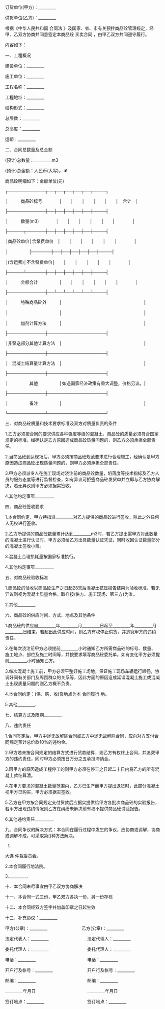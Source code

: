 
 


订货单位(甲方)：_________


供货单位(乙方)：_________


根据《中华人民共和国
合同法
》及国家、省、市有关预拌商品砼管理规定，经甲、乙双方协商并同意签定本商品砼
买卖合同
，由甲乙双方共同遵守履行。　　


内容如下：


一、工程概况


建设单位：_________


施工单位：_________


工程名称：_________


工程地址：_________


结构形式：_________


总层数：_________


总高度：_________


运距：_________


二、合同总数量及总金额


(预计)总数量：_________m3


(预计)总金额：人民币(大写)_________，￥_________


商品砼明细如下：金额单位(元)


┌────────────┬──┬──┬──┬──┬──┬────┐


│　　　商品砼标号　　　　│　　│　　│　　│　　│　　│　合计　│


├────────────┼──┼──┼──┼──┼──┼────┤


│　　　数量(m3)　　　　│　　│　　│　　│　　│　　│　　　　│


├─────┬──────┼──┼──┼──┼──┼──┼────┤


│商品砼单价│含泵费单价　│　　│　　│　　│　　│　　│　　　　│


│　　　　　├──────┼──┼──┼──┼──┼──┼────┤


│(含运费)│不含泵费单价│　　│　　│　　│　　│　　│　　　　│


├─────┴──────┼──┼──┼──┼──┼──┼────┤


│　　　金额合计　　　　　│　　│　　│　　│　　│　　│　　　　│


├────────────┼──┴──┴──┴──┴──┴────┤


│　　　特殊商品砼外　　　│　　　　　　　　　　　　　　　　　　　│


│　　　　　　　　　　　　│　　　　　　　　　　　　　　　　　　　│


│　　　加剂计算方法　　　│　　　　　　　　　　　　　　　　　　　│


├────────────┼───────────────────┤


│非泵送部分其他计算方法　│　　　　　　　　　　　　　　　　　　　│


├────────────┼───────────────────┤


│　混凝土结算量计算方法　│　　　　　　　　　　　　　　　　　　　│


├────────────┼───────────────────┤


│　　　　　其他　　　　　│如遇国家经济政策有重大调整，价格另议。│


├────────────┼───────────────────┤


│　　　　　备注　　　　　│　　　　　　　　　　　　　　　　　　　│


└────────────┴───────────────────┘


三、对商品砼质量和技术要求标准及双方对质量负责的条件


1.乙方必须按合同的要求供应各种强度等级的混凝土，商品砼的质量必须符合国家规定的标准，经确认是乙方原因造成商品砼质量问题的，则乙方必须承担全部责任。


2.当商品砼到达现场后，甲方必须按商品砼规范要求进行合理施工，经确认是甲方原因造成商品砼出现质量问题的，则甲方必须承担全部责任。


3.甲方必须派专人在施工现场对浇注前的商品砼数量，坍落度等技术指标及乙方人员的服务态度等进行监督检查，如有异议可拒签商品砼发货单并立即与乙方协商解决，若无异议则甲方必须据实签收。


4.其他约定事项_________.


四、商品砼签收要求


1.本合同约定，甲方特指派_________对乙方提供的商品砼进行签收，除此之外任何人无权进行签收。


2.乙方所提供的商品砼数量累计达到_________m3时，若乙方提出需甲方对此数量的混凝土进行认证时，甲方必须给乙方出具数量认证凭证，同时收回认证数量部分的混凝土签收小票。


3.混凝土合理损耗量按国家标准执行。


4.其他约定事项_________.


五、对商品砼验收标准


1.商品砼的验收以商品砼生产之日起28天后混凝土抗压报告结果为验收标准，若无异议则视为混凝土质量合格。取样按(供方、施工现场、第三方)为准。


2.其他_________.


六、商品砼的供应时间、方式、地点及其他条件


1.商品砼的供应自_________年_________月_________日起至_________年_________月_________日结束，若超出此供应时间，则乙方有权停止供货，并追究甲方的违约责任。


2.在每次浇注前甲方必须提前_________小时通知乙方所需商品砼的标号、数量、施工地点、部位及施工时间等，并按要求填写商品砼委托单。如有变化甲方必须提前_________小时通知乙方。


3.每次混凝土施工前，甲方必须平整好施工场地，保证施工现场车辆运行顺畅，协调好同有关部门及周围群众的关系等，因此方面的原因造成延误混凝土施工或混凝土出现质量问题的则乙方概不负责。


4.本合同约定：(供、购、收)货地点为本
合同履行
地。


5.其他_________.


七、结算方式及限期_________.


八、违约责任


1.合同签定后，甲方中途无故解除合同或乙方中途无故解除合同，应向对方支付合同规定预计总价款10%的违约金。


2.甲方若未按合同规定的结算方式进行货款结算，则乙方有权终止合同，并追究甲方的违约责任，同时甲方必须按日万分之五承担滞纳金。


3.因甲方的原因造成工程停工的则甲方必须在停工之日起二十日内将乙方的所有混凝土款结算清。


4.在甲方要求的混凝土数量范围内，乙方已生产而甲方提出退货时，此部分混凝土视甲方已购买，甲方必须据实签收。


5.乙方在甲方按合同规定支付货款后应据实提供给甲方各批次商品砼的实验报告，若甲方出现违约情况则乙方在纠纷未解决前有权不提供商品砼试验报告。


6.其他违约责任_________.


九、合同争议的解决方式：本合同在履行过程中发生的争议，应协商或调解，协商或调解不成，可采取第()种方法解决。


1.
大连
仲裁委员会。


2.本合同履行地法院。


3._________.


十、本合同未尽事宜由甲乙双方协商解决


十一、本合同一式三份，甲乙双方各执一份，另一份存档


十二、本合同经双方签字并加盖印章之日起生效


十三、补充协议：_________.


甲方(公章)：_________　　　　　　　　乙方(公章)：_________


法定代表人：_________　　　　　　　　　法定代理人：_________


委托代理人：_________　　　　　　　　　委托代理人：_________


电话：_________　　　　　　　　　　　　电话：_________


开户行及帐号：_________　　　　　　　　开户行及帐号：_________


邮编：_________　　　　　　　　　　　　邮编：_________


_________年月日　　　　　　　　　　　　_________年月日


签订地点：_________　　　　　　　　　　签订地点：_________
 


 

 
 
 
 
 
  


  
 

  


  


  
 
 
 
 

